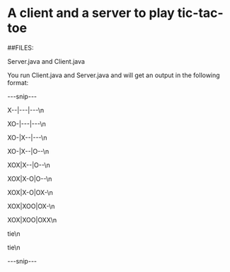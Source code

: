  # A client and a server to play tic-tac-toe
 
 ##FILES:
 
 Server.java and Client.java
 
 
 You run Client.java and Server.java and will get an output in the following format:
 
 
 ---snip---

X--|---|---\n

XO-|---|---\n

XO-|X--|---\n

XO-|X--|O--\n

XOX|X--|O--\n

XOX|X-O|O--\n

XOX|X-O|OX-\n

XOX|XOO|OX-\n

XOX|XOO|OXX\n

tie\n

tie\n

---snip---
 
